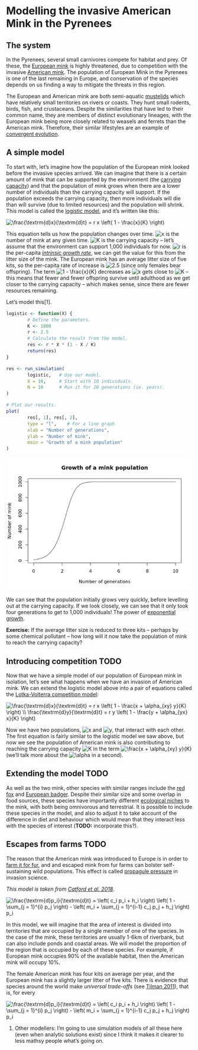 Modelling the invasive American Mink in the Pyrenees
================

## The system

In the Pyrenees, several small carnivores compete for habitat and prey.
Of these, the [European
mink](https://en.wikipedia.org/wiki/European_mink) is highly threatened,
due to competition with the invasive [American
mink](https://en.wikipedia.org/wiki/American_mink). The population of
European Mink in the Pyrenees is one of the last remaining in Europe,
and conservation of the species depends on us finding a way to mitigate
the threats in this region.

The European and American mink are both semi-aquatic
[mustelids](https://en.wikipedia.org/wiki/Mustelidae) which have
relatively small territories on rivers or coasts. They hunt small
rodents, birds, fish, and crustaceans. Despite the similarities that
have led to their common name, they are members of distinct evolutionary
lineages, with the European mink being more closely related to weasels
and ferrets than the American mink. Therefore, their similar lifestyles
are an example of [convergent
evolution](https://en.wikipedia.org/wiki/Convergent_evolution).

## A simple model

To start with, let’s imagine how the population of the European mink
looked before the invasive species arrived. We can imagine that there is
a certain amount of mink that can be supported by the environment (the
[carrying capacity](https://en.wikipedia.org/wiki/Carrying_capacity))
and that the population of mink grows when there are a lower number of
individuals than the carrying capacity will support. If the population
exceeds the carrying capacity, then more individuals will die than will
survive (due to limited resources) and the population will shrink. This
model is called the [logistic
model](https://en.wikipedia.org/wiki/Logistic_function#In_ecology:_modeling_population_growth),
and it’s written like this:

  
![\\frac{\\textrm{d}x}{\\textrm{d}t} = 
r x \\left( 1 - \\frac{x}{K}
\\right)](https://latex.codecogs.com/png.image?%5Cdpi%7B110%7D&space;%5Cbg_white&space;%5Cfrac%7B%5Ctextrm%7Bd%7Dx%7D%7B%5Ctextrm%7Bd%7Dt%7D%20%3D%20%0A%20%20%20%20%20%20%20%20r%20x%20%5Cleft%28%201%20-%20%5Cfrac%7Bx%7D%7BK%7D%20%5Cright%29
"\\frac{\\textrm{d}x}{\\textrm{d}t} = 
        r x \\left( 1 - \\frac{x}{K} \\right)")  

This equation tells us how the population changes over time.
![x](https://latex.codecogs.com/png.image?%5Cdpi%7B110%7D&space;%5Cbg_white&space;x
"x") is the number of mink at any given time.
![K](https://latex.codecogs.com/png.image?%5Cdpi%7B110%7D&space;%5Cbg_white&space;K
"K") is the carrying capacity – let’s assume that the environment can
support 1,000 individuals for now.
![r](https://latex.codecogs.com/png.image?%5Cdpi%7B110%7D&space;%5Cbg_white&space;r
"r") is the per-capita [*intrinsic growth
rate*](https://en.wikipedia.org/wiki/Population_dynamics#Intrinsic_rate_of_increase),
we can get the value for this from the litter size of the mink. The
European mink has an average litter size of five kits, so the per-capita
rate of increase is
![2.5](https://latex.codecogs.com/png.image?%5Cdpi%7B110%7D&space;%5Cbg_white&space;2.5
"2.5") (since only females bear offspring). The term ![1 -
\\frac{x}{K}](https://latex.codecogs.com/png.image?%5Cdpi%7B110%7D&space;%5Cbg_white&space;1%20-%20%5Cfrac%7Bx%7D%7BK%7D
"1 - \\frac{x}{K}") decreases as
![x](https://latex.codecogs.com/png.image?%5Cdpi%7B110%7D&space;%5Cbg_white&space;x
"x") gets close to
![K](https://latex.codecogs.com/png.image?%5Cdpi%7B110%7D&space;%5Cbg_white&space;K
"K") – this means that fewer and fewer offspring survive until adulthood
as we get closer to the carrying capacity – which makes sense, since
there are fewer resources remaining.

Let’s model this\[1\].

``` r
logistic <- function(X) {
        # Define the parameters.
        K <- 1000
        r <- 2.5
        # Calculate the result from the model.
        res <- r * X * (1 - X / K)
        return(res)
}
```

``` r
res <- run_simulation(
        logistic,   # Use our model.
        X = 10,     # Start with 10 individuals.
        N = 10      # Run it for 20 generations (ie. years).
)
```

``` r
# Plot our results.
plot(
        res[, 1], res[, 2],
        type = "l",    # For a line graph
        xlab = "Number of generations",
        ylab = "Number of mink",
        main = "Growth of a mink population"
)
```

![](mink-invasion_files/figure-gfm/unnamed-chunk-4-1.png)<!-- -->

We can see that the population initially grows very quickly, before
levelling out at the carrying capacity. If we look closely, we can see
that it only took four generations to get to 1,000 individuals\! The
power of [exponential
growth](https://en.wikipedia.org/wiki/Exponential_growth#Biology).

**Exercise:** If the average litter size is reduced to three kits –
perhaps by some chemical pollutant – how long will it now take the
population of mink to reach the carrying capacity?

## Introducing competition TODO

Now that we have a simple model of our population of European mink in
isolation, let’s see what happens when we have an invasion of American
mink. We can extend the logistic model above into a pair of equations
called the [Lotka-Volterra competition
model](https://en.wikipedia.org/wiki/Competitive_Lotka%E2%80%93Volterra_equations):

  
![\\frac{\\textrm{d}x}{\\textrm{d}t} = 
r x \\left( 1 - \\frac{x + \\alpha\_{xy} y}{K} \\right) \\\\
\\frac{\\textrm{d}y}{\\textrm{d}t} = 
r y \\left( 1 - \\frac{y + \\alpha\_{yx} x}{K}
\\right)](https://latex.codecogs.com/png.image?%5Cdpi%7B110%7D&space;%5Cbg_white&space;%5Cfrac%7B%5Ctextrm%7Bd%7Dx%7D%7B%5Ctextrm%7Bd%7Dt%7D%20%3D%20%0A%20%20%20%20%20%20%20%20r%20x%20%5Cleft%28%201%20-%20%5Cfrac%7Bx%20%2B%20%5Calpha_%7Bxy%7D%20y%7D%7BK%7D%20%5Cright%29%20%5C%5C%0A%5Cfrac%7B%5Ctextrm%7Bd%7Dy%7D%7B%5Ctextrm%7Bd%7Dt%7D%20%3D%20%0A%20%20%20%20%20%20%20%20r%20y%20%5Cleft%28%201%20-%20%5Cfrac%7By%20%2B%20%5Calpha_%7Byx%7D%20x%7D%7BK%7D%20%5Cright%29
"\\frac{\\textrm{d}x}{\\textrm{d}t} = 
        r x \\left( 1 - \\frac{x + \\alpha_{xy} y}{K} \\right) \\\\
\\frac{\\textrm{d}y}{\\textrm{d}t} = 
        r y \\left( 1 - \\frac{y + \\alpha_{yx} x}{K} \\right)")  

Now we have two populations,
![x](https://latex.codecogs.com/png.image?%5Cdpi%7B110%7D&space;%5Cbg_white&space;x
"x") and
![y](https://latex.codecogs.com/png.image?%5Cdpi%7B110%7D&space;%5Cbg_white&space;y
"y"), that interact with each other. The first equation is fairly
similar to the logistic model we saw above, but now we see the
population of American mink is also contributing to reaching the
carrying capacity
![K](https://latex.codecogs.com/png.image?%5Cdpi%7B110%7D&space;%5Cbg_white&space;K
"K") in the term ![\\frac{x + \\alpha\_{xy}
y}{K}](https://latex.codecogs.com/png.image?%5Cdpi%7B110%7D&space;%5Cbg_white&space;%5Cfrac%7Bx%20%2B%20%5Calpha_%7Bxy%7D%20y%7D%7BK%7D
"\\frac{x + \\alpha_{xy} y}{K}") (we’ll talk more about the
![\\alpha](https://latex.codecogs.com/png.image?%5Cdpi%7B110%7D&space;%5Cbg_white&space;%5Calpha
"\\alpha") in a second).

## Extending the model TODO

As well as the two mink, other species with similar ranges include the
[red fox](https://en.wikipedia.org/wiki/Red_fox) and [European
badger](https://en.wikipedia.org/wiki/European_badger). Despite their
similar size and some overlap in food sources, these species have
importantly different [ecological
niches](https://en.wikipedia.org/wiki/Ecological_niche) to the mink,
with both being omnivorous and terrestrial. It is possible to include
these species in the model, and also to adjust it to take account of the
difference in diet and behaviour which would mean that they interact
less with the species of interest (**TODO:** incorporate this?).

## Escapes from farms TODO

The reason that the American mink was introduced to Europe is in order
to [farm it for fur](https://en.wikipedia.org/wiki/Fur_farming), and and
escaped mink from fur farms can bolster self-sustaining wild
populations. This effect is called [propagule
pressure](https://en.wikipedia.org/wiki/Propagule_pressure) in invasion
science.

*This model is taken from [Catford et
al. 2018](http://www.nature.com/articles/s41467-018-04491-3)*.

  
![\\frac{\\textrm{d}p\_i}{\\textrm{d}t} = 
\\left( c\_i p\_i + h\_i \\right) \\left( 1 - \\sum\_{j = 1}^{i} p\_j
\\right) -
\\left( m\_i + \\sum\_{j = 1}^{i-1} c\_j p\_j + h\_j \\right)
p\_i](https://latex.codecogs.com/png.image?%5Cdpi%7B110%7D&space;%5Cbg_white&space;%5Cfrac%7B%5Ctextrm%7Bd%7Dp_i%7D%7B%5Ctextrm%7Bd%7Dt%7D%20%3D%20%0A%20%20%20%20%20%20%20%20%5Cleft%28%20c_i%20p_i%20%2B%20h_i%20%5Cright%29%20%5Cleft%28%201%20-%20%5Csum_%7Bj%20%3D%201%7D%5E%7Bi%7D%20p_j%20%5Cright%29%20-%0A%20%20%20%20%20%20%20%20%5Cleft%28%20m_i%20%2B%20%5Csum_%7Bj%20%3D%201%7D%5E%7Bi-1%7D%20c_j%20p_j%20%2B%20h_j%20%5Cright%29%20p_i
"\\frac{\\textrm{d}p_i}{\\textrm{d}t} = 
        \\left( c_i p_i + h_i \\right) \\left( 1 - \\sum_{j = 1}^{i} p_j \\right) -
        \\left( m_i + \\sum_{j = 1}^{i-1} c_j p_j + h_j \\right) p_i")  

In this model, we will imagine that the area of interest is divided into
territories that are occupied by a single member of one of the species.
In the case of the mink, these territories are usually 1-6km of
riverbank, but can also include ponds and coastal areas. We will model
the proportion of the region that is occupied by each of these species.
For example, if European mink occupies 90% of the available habitat,
then the American mink will occupy 10%.

The female American mink has four kits on average per year, and the
European mink has a slightly larger litter of five kits. There is
evidence that species around the world make *universal trade-offs* (see
[Tilman 2011](https://www.journals.uchicago.edu/doi/10.1086/661245)),
that is, for every

  
![\\frac{\\textrm{d}p\_i}{\\textrm{d}t} = 
\\left( c\_i p\_i + h\_i \\right) \\left( 1 - \\sum\_{j = 1}^{i} p\_j
\\right) -
\\left( m\_i + \\sum\_{j = 1}^{i-1} c\_j p\_j + h\_j \\right)
p\_i](https://latex.codecogs.com/png.image?%5Cdpi%7B110%7D&space;%5Cbg_white&space;%5Cfrac%7B%5Ctextrm%7Bd%7Dp_i%7D%7B%5Ctextrm%7Bd%7Dt%7D%20%3D%20%0A%20%20%20%20%20%20%20%20%5Cleft%28%20c_i%20p_i%20%2B%20h_i%20%5Cright%29%20%5Cleft%28%201%20-%20%5Csum_%7Bj%20%3D%201%7D%5E%7Bi%7D%20p_j%20%5Cright%29%20-%0A%20%20%20%20%20%20%20%20%5Cleft%28%20m_i%20%2B%20%5Csum_%7Bj%20%3D%201%7D%5E%7Bi-1%7D%20c_j%20p_j%20%2B%20h_j%20%5Cright%29%20p_i
"\\frac{\\textrm{d}p_i}{\\textrm{d}t} = 
        \\left( c_i p_i + h_i \\right) \\left( 1 - \\sum_{j = 1}^{i} p_j \\right) -
        \\left( m_i + \\sum_{j = 1}^{i-1} c_j p_j + h_j \\right) p_i")  

1.  Other modellers: I’m going to use simulation models of all these
    here (even when analytic solutions exist) since I think it makes it
    clearer to less mathsy people what’s going on.
